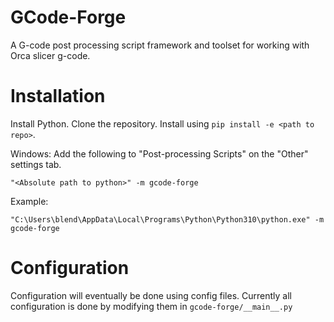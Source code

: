 # GCode-Forge
A G-code post processing script framework and toolset for working with Orca slicer g-code.

# Installation

Install Python. Clone the repository. Install using `pip install -e <path to repo>`.

Windows:
Add the following to "Post-processing Scripts" on the "Other" settings tab.

    "<Absolute path to python>" -m gcode-forge

Example:

    "C:\Users\blend\AppData\Local\Programs\Python\Python310\python.exe" -m gcode-forge

# Configuration

Configuration will eventually be done using config files. Currently all configuration is done by modifying them in `gcode-forge/__main__.py`
